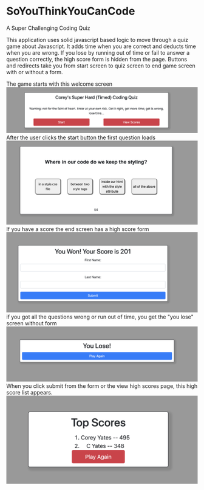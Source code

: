 # SoYouThinkYouCanCode
A Super Challenging Coding Quiz

This application uses solid javascript based logic to move through a quiz game about Javascript.  It adds time when you are correct and deducts time when you are wrong.  If you lose by running out of time or fail to answer a question correctly, the high score form is hidden from the page.  Buttons and redirects take you from start screen to quiz screen to end game screen with or without a form.

The game starts with this welcome screen 
![startscreen](/screenshots/codeQuiz1.png)
After the user clicks the start button the first question loads
![questionscreen](/screenshots/codeQuiz2.png)
If you have a score the end screen has a high score form
![endgamescreen](/screenshots/codeQuiz4.png)
if you got all the questions wrong or run out of time, you get the "you lose" screen without form
![endgamescreen2](/screenshots/codeQuiz5.png)
When you click submit from the form or the view high scores page, this high score list appears.
![highscores](/screenshots/codeQuiz3.png)
